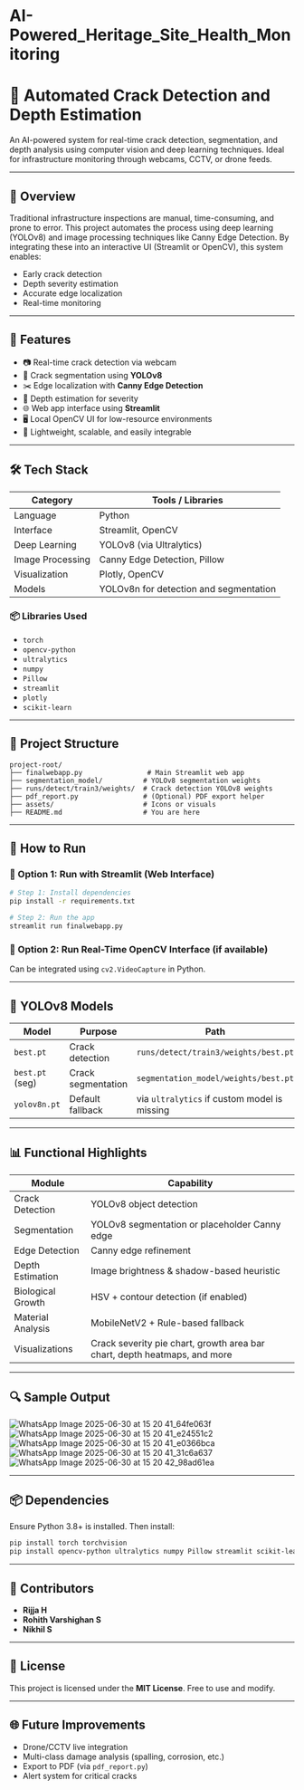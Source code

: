 # AI-Powered_Heritage_Site_Health_Monitoring

# 🚧 Automated Crack Detection and Depth Estimation

An AI-powered system for real-time crack detection, segmentation, and depth analysis using computer vision and deep learning techniques. Ideal for infrastructure monitoring through webcams, CCTV, or drone feeds.

---

## 📖 Overview

Traditional infrastructure inspections are manual, time-consuming, and prone to error. This project automates the process using deep learning (YOLOv8) and image processing techniques like Canny Edge Detection. By integrating these into an interactive UI (Streamlit or OpenCV), this system enables:

- Early crack detection
- Depth severity estimation
- Accurate edge localization
- Real-time monitoring

---

## 🚀 Features

- 📷 Real-time crack detection via webcam
- 🧠 Crack segmentation using **YOLOv8**
- ✂️ Edge localization with **Canny Edge Detection**
- 📏 Depth estimation for severity
- 🌐 Web app interface using **Streamlit**
- 🖥️ Local OpenCV UI for low-resource environments
- 🔋 Lightweight, scalable, and easily integrable

---

## 🛠️ Tech Stack

| Category        | Tools / Libraries                       |
|----------------|------------------------------------------|
| Language        | Python                                   |
| Interface       | Streamlit, OpenCV                        |
| Deep Learning   | YOLOv8 (via Ultralytics)                 |
| Image Processing| Canny Edge Detection, Pillow             |
| Visualization   | Plotly, OpenCV                           |
| Models          | YOLOv8n for detection and segmentation   |

### 📦 Libraries Used

- `torch`
- `opencv-python`
- `ultralytics`
- `numpy`
- `Pillow`
- `streamlit`
- `plotly`
- `scikit-learn`

---

## 📁 Project Structure

```
project-root/
├── finalwebapp.py                # Main Streamlit web app
├── segmentation_model/          # YOLOv8 segmentation weights
├── runs/detect/train3/weights/  # Crack detection YOLOv8 weights
├── pdf_report.py                # (Optional) PDF export helper
├── assets/                      # Icons or visuals
├── README.md                    # You are here
```

---

## 🧪 How to Run

### 🔸 Option 1: Run with Streamlit (Web Interface)

```bash
# Step 1: Install dependencies
pip install -r requirements.txt

# Step 2: Run the app
streamlit run finalwebapp.py
```

### 🔸 Option 2: Run Real-Time OpenCV Interface (if available)

Can be integrated using `cv2.VideoCapture` in Python.

---

## 🧠 YOLOv8 Models

| Model           | Purpose             | Path                               |
|----------------|---------------------|------------------------------------|
| `best.pt`       | Crack detection      | `runs/detect/train3/weights/best.pt` |
| `best.pt` (seg) | Crack segmentation   | `segmentation_model/weights/best.pt` |
| `yolov8n.pt`    | Default fallback     | via `ultralytics` if custom model is missing |

---

## 📊 Functional Highlights

| Module              | Capability |
|---------------------|-----------|
| Crack Detection     | YOLOv8 object detection |
| Segmentation        | YOLOv8 segmentation or placeholder Canny edge |
| Edge Detection      | Canny edge refinement |
| Depth Estimation    | Image brightness & shadow-based heuristic |
| Biological Growth   | HSV + contour detection (if enabled) |
| Material Analysis   | MobileNetV2 + Rule-based fallback |
| Visualizations      | Crack severity pie chart, growth area bar chart, depth heatmaps, and more |

---

## 🔍 Sample Output


![WhatsApp Image 2025-06-30 at 15 20 41_64fe063f](https://github.com/user-attachments/assets/d2a614e6-d8e4-44d4-b369-e8e8234f36a1)
![WhatsApp Image 2025-06-30 at 15 20 41_e24551c2](https://github.com/user-attachments/assets/a7696767-3aa8-43d1-97c7-8386d5c85921)
![WhatsApp Image 2025-06-30 at 15 20 41_e0366bca](https://github.com/user-attachments/assets/413d270c-2007-4b9b-a5fe-bc095039118f)
![WhatsApp Image 2025-06-30 at 15 20 41_31c6a637](https://github.com/user-attachments/assets/0b6c8861-dd1b-4896-8fce-4023aee89140)
![WhatsApp Image 2025-06-30 at 15 20 42_98ad61ea](https://github.com/user-attachments/assets/4f293f1b-7bb0-4e78-88f8-fa6c67eb2c06)

---

## 📦 Dependencies

Ensure Python 3.8+ is installed. Then install:

```bash
pip install torch torchvision
pip install opencv-python ultralytics numpy Pillow streamlit scikit-learn plotly
```

---

## 👥 Contributors

- **Rijja H**
- **Rohith Varshighan S**
- **Nikhil S**

---

## 📜 License

This project is licensed under the **MIT License**. Free to use and modify.

---

## 🌐 Future Improvements

- Drone/CCTV live integration
- Multi-class damage analysis (spalling, corrosion, etc.)
- Export to PDF (via `pdf_report.py`)
- Alert system for critical cracks
